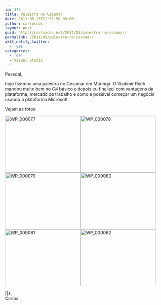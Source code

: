 ```yaml
---
id: 376
title: Palestra no Cesumar
date: 2011-05-21T21:32:58-03:00
author: carloscds
layout: post
guid: http://carloscds.net/2011/05/palestra-no-cesumar/
permalink: /2011/05/palestra-no-cesumar/
aktt_notify_twitter:
  - 'yes'
categories:
  - 'C#'
  - Visual Studio
---
```

Pessoal,

hoje fizemos uma palestra no Cesumar em Maringá. O Vladimir Rech mandou muito bem no C# básico e depois eu finalizei com vantagens da plataforma, mercado de trabalho e como é possível começar um negócio usando a plataforma Microsoft.

Vejam as fotos:

[<img style="background-image: none; border-bottom: 0px; border-left: 0px; margin: 0px; padding-left: 0px; padding-right: 0px; display: inline; border-top: 0px; border-right: 0px; padding-top: 0px" title="WP_000077" border="0" alt="WP_000077" src="http://carloscds.net/wp-content/uploads/2011/05/WP_000077_thumb.jpg" width="244" height="184" />](http://carloscds.net/wp-content/uploads/2011/05/WP_000077.jpg)[<img style="background-image: none; border-bottom: 0px; border-left: 0px; margin: 0px; padding-left: 0px; padding-right: 0px; display: inline; border-top: 0px; border-right: 0px; padding-top: 0px" title="WP_000078" border="0" alt="WP_000078" src="http://carloscds.net/wp-content/uploads/2011/05/WP_000078_thumb.jpg" width="244" height="184" />](http://carloscds.net/wp-content/uploads/2011/05/WP_000078.jpg)[<img style="background-image: none; border-bottom: 0px; border-left: 0px; margin: 0px; padding-left: 0px; padding-right: 0px; display: inline; border-top: 0px; border-right: 0px; padding-top: 0px" title="WP_000079" border="0" alt="WP_000079" src="http://carloscds.net/wp-content/uploads/2011/05/WP_000079_thumb.jpg" width="244" height="184" />](http://carloscds.net/wp-content/uploads/2011/05/WP_000079.jpg)[<img style="background-image: none; border-bottom: 0px; border-left: 0px; margin: 0px; padding-left: 0px; padding-right: 0px; display: inline; border-top: 0px; border-right: 0px; padding-top: 0px" title="WP_000080" border="0" alt="WP_000080" src="http://carloscds.net/wp-content/uploads/2011/05/WP_000080_thumb.jpg" width="244" height="184" />](http://carloscds.net/wp-content/uploads/2011/05/WP_000080.jpg)[<img style="background-image: none; border-bottom: 0px; border-left: 0px; margin: 0px; padding-left: 0px; padding-right: 0px; display: inline; border-top: 0px; border-right: 0px; padding-top: 0px" title="WP_000081" border="0" alt="WP_000081" src="http://carloscds.net/wp-content/uploads/2011/05/WP_000081_thumb.jpg" width="244" height="184" />](http://carloscds.net/wp-content/uploads/2011/05/WP_000081.jpg)[<img style="background-image: none; border-bottom: 0px; border-left: 0px; margin: 0px; padding-left: 0px; padding-right: 0px; display: inline; border-top: 0px; border-right: 0px; padding-top: 0px" title="WP_000082" border="0" alt="WP_000082" src="http://carloscds.net/wp-content/uploads/2011/05/WP_000082_thumb.jpg" width="244" height="184" />](http://carloscds.net/wp-content/uploads/2011/05/WP_000082.jpg)

[]s,  
Carlos.